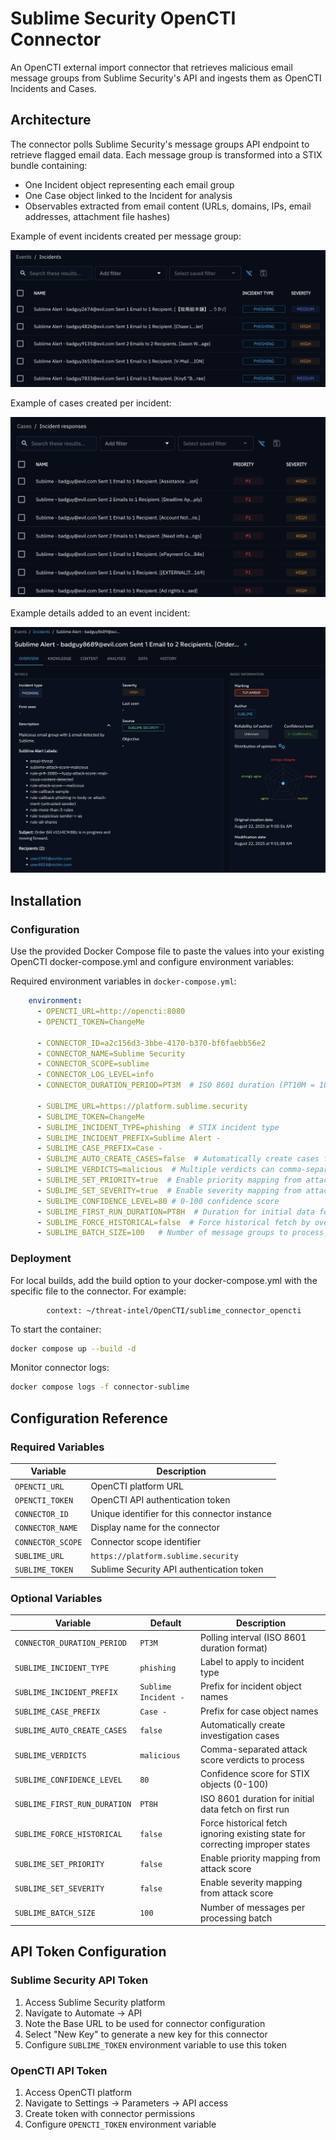 # Sublime Security OpenCTI Connector

An OpenCTI external import connector that retrieves malicious email message groups from Sublime Security's API and ingests them as OpenCTI Incidents and Cases.

## Architecture

The connector polls Sublime Security's message groups API endpoint to retrieve flagged email data. Each message group is transformed into a STIX bundle containing:

- One Incident object representing each email group
- One Case object linked to the Incident for analysis
- Observables extracted from email content (URLs, domains, IPs, email addresses, attachment file hashes)

Example of event incidents created per message group:

![Incident list](./images/OpenCTI_Sublime_Events.png)


Example of cases created per incident:

![Case list](./images/OpenCTI_Sublime_Cases.png)


Example details added to an event incident:

![Incident Detail](./images/OpenCTI_Sublime_Incident_Details.png)



## Installation

### Configuration

Use the provided Docker Compose file to paste the values into your existing OpenCTI docker-compose.yml and configure environment variables:

Required environment variables in `docker-compose.yml`:

```yaml
    environment:
      - OPENCTI_URL=http://opencti:8080
      - OPENCTI_TOKEN=ChangeMe

      - CONNECTOR_ID=a2c156d3-3bbe-4170-b370-bf6faebb56e2
      - CONNECTOR_NAME=Sublime Security
      - CONNECTOR_SCOPE=sublime
      - CONNECTOR_LOG_LEVEL=info
      - CONNECTOR_DURATION_PERIOD=PT3M  # ISO 8601 duration (PT10M = 10 minutes)

      - SUBLIME_URL=https://platform.sublime.security
      - SUBLIME_TOKEN=ChangeMe
      - SUBLIME_INCIDENT_TYPE=phishing  # STIX incident type
      - SUBLIME_INCIDENT_PREFIX=Sublime Alert - 
      - SUBLIME_CASE_PREFIX=Case - 
      - SUBLIME_AUTO_CREATE_CASES=false  # Automatically create cases for incidents
      - SUBLIME_VERDICTS=malicious  # Multiple verdicts can comma-separated like: malicious,suspicious
      - SUBLIME_SET_PRIORITY=true  # Enable priority mapping from attack score verdict
      - SUBLIME_SET_SEVERITY=true  # Enable severity mapping from attack score verdict
      - SUBLIME_CONFIDENCE_LEVEL=80 # 0-100 confidence score
      - SUBLIME_FIRST_RUN_DURATION=PT8H  # Duration for initial data fetch in ISO 8601 format (P14D = 14 days, PT1H = 1 hour)
      - SUBLIME_FORCE_HISTORICAL=false  # Force historical fetch by overriding existing state
      - SUBLIME_BATCH_SIZE=100   # Number of message groups to process per batch (default: 100)


```

### Deployment

For local builds, add the build option to your docker-compose.yml with the specific file to the connector. For example:

```    build: 
        context: ~/threat-intel/OpenCTI/sublime_connector_opencti
```

To start the container:
```bash
docker compose up --build -d
```

Monitor connector logs:
```bash
docker compose logs -f connector-sublime
```

## Configuration Reference

### Required Variables

| Variable | Description |
|----------|-------------|
| `OPENCTI_URL` | OpenCTI platform URL |
| `OPENCTI_TOKEN` | OpenCTI API authentication token |
| `CONNECTOR_ID` | Unique identifier for this connector instance |
| `CONNECTOR_NAME` | Display name for the connector |
| `CONNECTOR_SCOPE` | Connector scope identifier |
| `SUBLIME_URL` | `https://platform.sublime.security` | Sublime platform URL for API connections |
| `SUBLIME_TOKEN` | Sublime Security API authentication token |

### Optional Variables

| Variable | Default | Description |
|----------|---------|-------------|
| `CONNECTOR_DURATION_PERIOD` | `PT3M` | Polling interval (ISO 8601 duration format) |
| `SUBLIME_INCIDENT_TYPE` | `phishing` | Label to apply to incident type |
| `SUBLIME_INCIDENT_PREFIX` | `Sublime Incident - ` | Prefix for incident object names |
| `SUBLIME_CASE_PREFIX` | `Case - ` | Prefix for case object names |
| `SUBLIME_AUTO_CREATE_CASES` | `false` | Automatically create investigation cases |
| `SUBLIME_VERDICTS` | `malicious` | Comma-separated attack score verdicts to process |
| `SUBLIME_CONFIDENCE_LEVEL` | `80` | Confidence score for STIX objects (0-100) |
| `SUBLIME_FIRST_RUN_DURATION` | `PT8H` | ISO 8601 duration for initial data fetch on first run |
| `SUBLIME_FORCE_HISTORICAL` | `false` | Force historical fetch ignoring existing state for correcting improper states |
| `SUBLIME_SET_PRIORITY` | `false` | Enable priority mapping from attack score |
| `SUBLIME_SET_SEVERITY` | `false` | Enable severity mapping from attack score |
| `SUBLIME_BATCH_SIZE` | `100` | Number of messages per processing batch |


## API Token Configuration

### Sublime Security API Token

1. Access Sublime Security platform
2. Navigate to Automate → API
3. Note the Base URL to be used for connector configuration
3. Select "New Key" to generate a new key for this connector
4. Configure `SUBLIME_TOKEN` environment variable to use this token

### OpenCTI API Token

1. Access OpenCTI platform
2. Navigate to Settings → Parameters → API access
3. Create token with connector permissions
4. Configure `OPENCTI_TOKEN` environment variable
